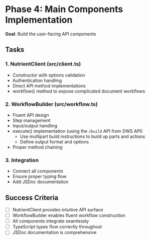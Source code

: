 # Phase 4: Main Components Implementation

**Goal**: Build the user-facing API components

## Tasks

### 1. NutrientClient (src/client.ts)
- Constructor with options validation
- Authentication handling
- Direct API method implementations
- workflow() method to expose complicated document workflows

### 2. WorkflowBuilder (src/workflow.ts)
- Fluent API design
- Step management
- Input/output handling
- execute() implementation (using the `/build` API from DWS API)
  - Use multipart build instructions to build up parts and actions
  - Define output format and options
- Proper method chaining

### 3. Integration
- Connect all components
- Ensure proper typing flow
- Add JSDoc documentation

## Success Criteria
- [ ] NutrientClient provides intuitive API surface
- [ ] WorkflowBuilder enables fluent workflow construction
- [ ] All components integrate seamlessly
- [ ] TypeScript types flow correctly throughout
- [ ] JSDoc documentation is comprehensive
